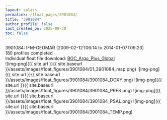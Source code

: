 ```yaml
---
layout: splash
permalink: /float_pages/3901084/
title: "3901084"
author_profile: false
last_created_on: 2025-09-30
toc: false
---
```

 
3901084: IFM-GEOMAR (2009-02-12T06:14 to 2014-01-07T09:23)\
180 profiles completed\
Individual float file download: [BGC_Argo_Plus_Global](https://ftp.soest.hawaii.edu/bgc_argo_plus/Individual_Floats/outliers_removed/3901084_Sprof_processed.nc)\
![img-png]({{ site.url }}{{ site.baseurl }}/assets/images/float_figures/3901084/01_3901084_map.png)
![img-png]({{ site.url }}{{ site.baseurl }}/assets/images/float_figures/3901084/3901084_DOXY.png)
![img-png]({{ site.url }}{{ site.baseurl }}/assets/images/float_figures/3901084/3901084_PRES.png)
![img-png]({{ site.url }}{{ site.baseurl }}/assets/images/float_figures/3901084/3901084_PSAL.png)
![img-png]({{ site.url }}{{ site.baseurl }}/assets/images/float_figures/3901084/3901084_TEMP.png)
